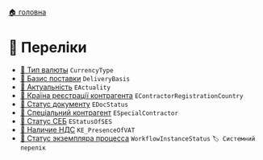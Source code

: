 ﻿[🏠 головна](../README.MD)

# 🎲 Переліки

- [🎲 Тип валюты](./CurrencyType.md) `CurrencyType`
- [🎲 Базис поставки](./DeliveryBasis.md) `DeliveryBasis`
- [🎲 Актуальність](./EActuality.md) `EActuality`
- [🎲 Країна реєстрації контрагента](./EContractorRegistrationCountry.md) `EContractorRegistrationCountry`
- [🎲 Статус документу](./EDocStatus.md) `EDocStatus`
- [🎲 Спеціальний контрагент](./ESpecialContractor.md) `ESpecialContractor`
- [🎲 Статус СЕБ](./EStatusOfSES.md) `EStatusOfSES`
- [🎲 Наличие НДС](./KE_PresenceOfVAT.md) `KE_PresenceOfVAT`
- [🎲 Статус экземпляра процесса](./WorkflowInstanceStatus.md) `WorkflowInstanceStatus` `🏷️ Системний перелік`
